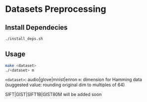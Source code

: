# Datasets Preprocessing

## Install Dependecies

```bash
./install_deps.sh
```

## Usage

```bash
make <dataset>
./<dataset> m 
```

`<dataset>`: audio|glove|mnist|enron
`m`: dimension for Hamming data (suggested value: rounding original dim to multiples of 64)

SIFT|GIST|SIFT1B|GIST80M will be added soon